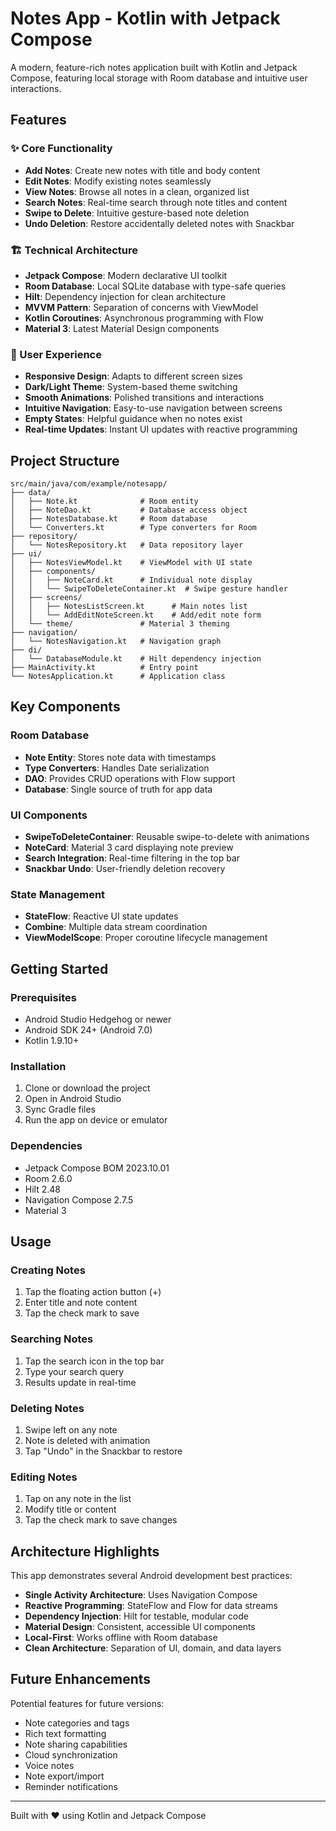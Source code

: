 # Notes App - Kotlin with Jetpack Compose

A modern, feature-rich notes application built with Kotlin and Jetpack Compose, featuring local storage with Room database and intuitive user interactions.

## Features

### ✨ Core Functionality
- **Add Notes**: Create new notes with title and body content
- **Edit Notes**: Modify existing notes seamlessly
- **View Notes**: Browse all notes in a clean, organized list
- **Search Notes**: Real-time search through note titles and content
- **Swipe to Delete**: Intuitive gesture-based note deletion
- **Undo Deletion**: Restore accidentally deleted notes with Snackbar

### 🏗️ Technical Architecture
- **Jetpack Compose**: Modern declarative UI toolkit
- **Room Database**: Local SQLite database with type-safe queries
- **Hilt**: Dependency injection for clean architecture
- **MVVM Pattern**: Separation of concerns with ViewModel
- **Kotlin Coroutines**: Asynchronous programming with Flow
- **Material 3**: Latest Material Design components

### 📱 User Experience
- **Responsive Design**: Adapts to different screen sizes
- **Dark/Light Theme**: System-based theme switching
- **Smooth Animations**: Polished transitions and interactions
- **Intuitive Navigation**: Easy-to-use navigation between screens
- **Empty States**: Helpful guidance when no notes exist
- **Real-time Updates**: Instant UI updates with reactive programming

## Project Structure

```
src/main/java/com/example/notesapp/
├── data/
│   ├── Note.kt              # Room entity
│   ├── NoteDao.kt           # Database access object
│   ├── NotesDatabase.kt     # Room database
│   └── Converters.kt        # Type converters for Room
├── repository/
│   └── NotesRepository.kt   # Data repository layer
├── ui/
│   ├── NotesViewModel.kt    # ViewModel with UI state
│   ├── components/
│   │   ├── NoteCard.kt      # Individual note display
│   │   └── SwipeToDeleteContainer.kt  # Swipe gesture handler
│   ├── screens/
│   │   ├── NotesListScreen.kt      # Main notes list
│   │   └── AddEditNoteScreen.kt    # Add/edit note form
│   └── theme/               # Material 3 theming
├── navigation/
│   └── NotesNavigation.kt   # Navigation graph
├── di/
│   └── DatabaseModule.kt    # Hilt dependency injection
├── MainActivity.kt          # Entry point
└── NotesApplication.kt      # Application class
```

## Key Components

### Room Database
- **Note Entity**: Stores note data with timestamps
- **Type Converters**: Handles Date serialization
- **DAO**: Provides CRUD operations with Flow support
- **Database**: Single source of truth for app data

### UI Components
- **SwipeToDeleteContainer**: Reusable swipe-to-delete with animations
- **NoteCard**: Material 3 card displaying note preview
- **Search Integration**: Real-time filtering in the top bar
- **Snackbar Undo**: User-friendly deletion recovery

### State Management
- **StateFlow**: Reactive UI state updates
- **Combine**: Multiple data stream coordination
- **ViewModelScope**: Proper coroutine lifecycle management

## Getting Started

### Prerequisites
- Android Studio Hedgehog or newer
- Android SDK 24+ (Android 7.0)
- Kotlin 1.9.10+

### Installation
1. Clone or download the project
2. Open in Android Studio
3. Sync Gradle files
4. Run the app on device or emulator

### Dependencies
- Jetpack Compose BOM 2023.10.01
- Room 2.6.0
- Hilt 2.48
- Navigation Compose 2.7.5
- Material 3

## Usage

### Creating Notes
1. Tap the floating action button (+)
2. Enter title and note content
3. Tap the check mark to save

### Searching Notes
1. Tap the search icon in the top bar
2. Type your search query
3. Results update in real-time

### Deleting Notes
1. Swipe left on any note
2. Note is deleted with animation
3. Tap "Undo" in the Snackbar to restore

### Editing Notes
1. Tap on any note in the list
2. Modify title or content
3. Tap the check mark to save changes

## Architecture Highlights

This app demonstrates several Android development best practices:

- **Single Activity Architecture**: Uses Navigation Compose
- **Reactive Programming**: StateFlow and Flow for data streams  
- **Dependency Injection**: Hilt for testable, modular code
- **Material Design**: Consistent, accessible UI components
- **Local-First**: Works offline with Room database
- **Clean Architecture**: Separation of UI, domain, and data layers

## Future Enhancements

Potential features for future versions:
- Note categories and tags
- Rich text formatting
- Note sharing capabilities
- Cloud synchronization
- Voice notes
- Note export/import
- Reminder notifications

---

Built with ❤️ using Kotlin and Jetpack Compose